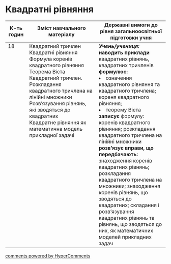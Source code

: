 <div id="hypercomments_widget" class="js-hypercomments-widget invisible"></div>

# Квадратні рівняння

<table>
  <tr>
    <td width="10%" align="center"><b>К-ть годин</b></td>
    <td width="40%" align="center"><b>Зміст навчального матеріалу</b></td>
    <td width="40%" align="center"><b>Державні вимоги до рівня загальноосвітньої підготовки учня</b></td>
  </tr>
<tbody>
  <tr>
<td width="10%" style="vertical-align:top !important;">18</td>
    <td width="40%" style="vertical-align:top !important;">
Квадратний тричлен<br>
Квадратні рівняння <br>
Формула коренів квадратного рівняння<br>
Теорема Вієта <br>
Квадратний тричлен. Розкладання квадратного тричлена на лінійні множники<br>
Розв’язування рівнянь, які зводяться до квадратних<br>
Квадратне рівняння як математична модель прикладної задачі
</td>
    <td width="40%" style="vertical-align:top !important;">
<i><b>Учень/учениця:</b></i><br>
<b>наводить приклади</b> квадратних рівнянь, квадратних тричленів<br>
<b>формулює: </b>
<li>означення квадратного рівняння та квадратного тричлена; кореня квадратного рівняння;</li>
<li>теорему Вієта</li>
<b>записує</b> формулу: коренів квадратного рівняння; розкладання квадратного тричлена на лінійні множники<br>
<b>розв’язує вправи, що передбачають:</b> знаходження коренів квадратних рівнянь; розкладання квадратного тричлена на множники; знаходження коренів рівнянь, що зводяться до квадратних; складання і розв’язування квадратних рівнянь та рівнянь, що зводяться до них, як математичних моделей прикладних задач
</td>
  </tr>
</tbody>
</table>

<div class="js-hypercomments-container">
<a href="http://hypercomments.com" class="hc-link" title="comments widget">comments powered by HyperComments</a>
</div>